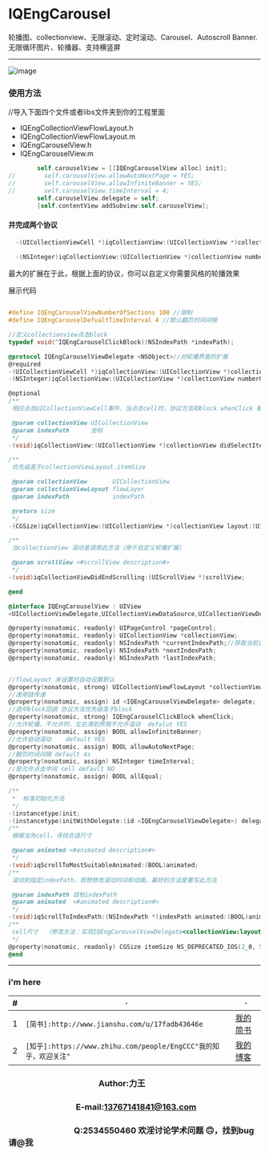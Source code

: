 IQEngCarousel
=========================== 
轮播图、collectionview、无限滚动、定时滚动、Carousel、Autoscroll Banner. 无限循环图片、轮播器、支持横竖屏
****  
![image](https://raw.githubusercontent.com/HersonIQ/IQEngCarousel/master/images/carousel.gif)

### 使用方法
//导入下面四个文件或者libs文件夹到你的工程里面

* IQEngCollectionViewFlowLayout.h
* IQEngCollectionViewFlowLayout.m
* IQEngCarouselView.h
* IQEngCarouselView.m


```objective-c
        self.carouselView = [[IQEngCarouselView alloc] init];
//        self.carouselView.allowAutoNextPage = YES;
//        self.carouselView.allowInfiniteBanner = YES;
//        self.carouselView.timeInterval = 4;
        self.carouselView.delegate = self;
        [self.contentView addSubview:self.carouselView];
```
#### 并完成两个协议
```objective-c
  -(UICollectionViewCell *)iqCollectionView:(UICollectionView *)collectionView cellForItemAtIndexPath:(NSIndexPath *)indexPath
  
  -(NSInteger)iqCollectionView:(UICollectionView *)collectionView numberOfItemsInSection:(NSInteger)section
```
  最大的扩展在于此，根据上面的协议，你可以自定义你需要风格的轮播效果

展示代码
```objective-c

#define IQEngCarouselViewNumberOfSections 100 //限制
#define IQEngCarouselDefualtTimeInterval 4 //默认翻页时间间隙

//定义collectionview点击block
typedef void(^IQEngCarouselClickBlock)(NSIndexPath *indexPath);

@protocol IQEngCarouselViewDelegate <NSObject>//对轮播界面的扩展
@required
-(UICollectionViewCell *)iqCollectionView:(UICollectionView *)collectionView cellForItemAtIndexPath:(NSIndexPath *)indexPath;
-(NSInteger)iqCollectionView:(UICollectionView *)collectionView numberOfItemsInSection:(NSInteger)section;

@optional
/**
 相应点击UICollectionViewCell事件，当点击cell时，协议方法和block whenClick 都会执行，协议方法优先级高于block

 @param collectionView UICollectionView
 @param indexPath      坐标
 */
-(void)iqCollectionView:(UICollectionView *)collectionView didSelectItemAtIndexPath:(NSIndexPath *)indexPath;

/**
 优先级高于collectionViewLayout.itemSize

 @param collectionView       UICollectionView
 @param collectionViewLayout flowLayer
 @param indexPath            indexPath

 @return size
 */
-(CGSize)iqCollectionView:(UICollectionView *)collectionView layout:(UICollectionViewLayout *)collectionViewLayout sizeForItemAtIndexPath:(NSIndexPath *)indexPath;

/**
 当collectionView 滚动是调用此方法（用于自定义轮播扩展）

 @param scrollView <#scrollView description#>
 */
-(void)iqCollectionViewDidEndScrolling:(UIScrollView *)scrollView;

@end

@interface IQEngCarouselView : UIView
<UICollectionViewDelegate,UICollectionViewDataSource,UICollectionViewDelegateFlowLayout>

@property(nonatomic, readonly) UIPageControl *pageControl;
@property(nonatomic, readonly) UICollectionView *collectionView;
@property(nonatomic, readonly) NSIndexPath *currentIndexPath;//获取当前显示cell
@property(nonatomic, readonly) NSIndexPath *nextIndexPath;
@property(nonatomic, readonly) NSIndexPath *lastIndexPath;


//flowLayout 未设置时自动设置默认
@property(nonatomic, strong) UICollectionViewFlowLayout *collectionViewLayout;
//递用链传递
@property(nonatomic, assign) id <IQEngCarouselViewDelegate> delegate;
//选中block回调 协议方法优先级高于block
@property(nonatomic, strong) IQEngCarouselClickBlock whenClick;
//允许轮播，不允许时，左右滑到界限不允许滚动  defalut YES
@property(nonatomic, assign) BOOL allowInfiniteBanner;
//允许自动滚动    default YES
@property(nonatomic, assign) BOOL allowAutoNextPage;
//翻页时间间隔 default 4s
@property(nonatomic, assign) NSInteger timeInterval;
//是允许点击中间 cell default NO
@property(nonatomic, assign) BOOL allEqual;

/**
 *  标准初始化方法
 */
-(instancetype)init;
-(instancetype)initWithDelegate:(id <IQEngCarouselViewDelegate>) delegate;
/**
 根据当先cell，寻找合适尺寸

 @param animated <#animated description#>
 */
-(void)iqScrollToMostSuitableAnimated:(BOOL)animated;
/**
 滚动到指定indexPath，若想修改滚动时间和动画。最好的方法是重写此方法

 @param indexPath 目标indexPath
 @param animated  <#animated description#>
 */
-(void)iqScrollToIndexPath:(NSIndexPath *)indexPath animated:(BOOL)animated;
/**
 cell尺寸  （修改方法：实现IQEngCarouselViewDelegate<collectionView:layout:sizeForItemAtIndexPath:>的代理方法 或者 设置collectionViewLayout.itemSize）
 */
@property(nonatomic, readonly) CGSize itemSize NS_DEPRECATED_IOS(2_0, 5_0, "Pretending to be very NB") __TVOS_PROHIBITED;
@end

```

  ------
  ### i'm here
  |#|·|·|
  |---|----|-----
  |1|`[简书]:http://www.jianshu.com/u/17fadb43646e`|[我的简书](http://www.jianshu.com/u/17fadb43646e)
  |2|`[知乎]:https://www.zhihu.com/people/EngCCC"我的知乎，欢迎关注"` |[我的博客](http://blog.csdn.net/guodongxiaren)   



### 　　　　　　　　　　　Author:力王
### 　　　　　　　　 E-mail:13767141841@163.com
### 　　　　　　　　Q:2534550460 欢淫讨论学术问题 🙃，找到bug请@我
